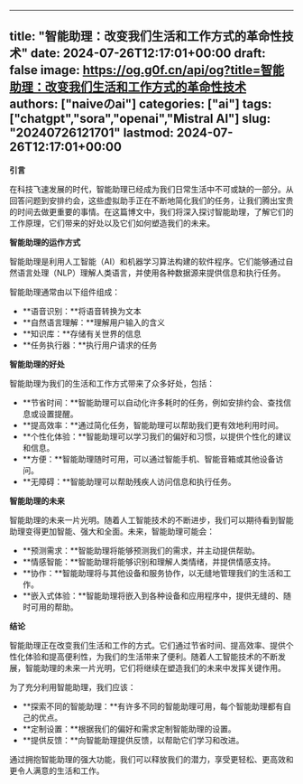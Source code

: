 
---
title: "智能助理：改变我们生活和工作方式的革命性技术"
date: 2024-07-26T12:17:01+00:00
draft: false
image: https://og.g0f.cn/api/og?title=智能助理：改变我们生活和工作方式的革命性技术
authors: ["naiveのai"]
categories: ["ai"]
tags: ["chatgpt","sora","openai","Mistral AI"]
slug: "20240726121701"
lastmod: 2024-07-26T12:17:01+00:00
---
**引言**

在科技飞速发展的时代，智能助理已经成为我们日常生活中不可或缺的一部分。从回答问题到安排约会，这些虚拟助手正在不断地简化我们的任务，让我们腾出宝贵的时间去做更重要的事情。在这篇博文中，我们将深入探讨智能助理，了解它们的工作原理，它们带来的好处以及它们如何塑造我们的未来。

**智能助理的运作方式**

智能助理是利用人工智能（AI）和机器学习算法构建的软件程序。它们能够通过自然语言处理（NLP）理解人类语言，并使用各种数据源来提供信息和执行任务。

智能助理通常由以下组件组成：

* **语音识别：**将语音转换为文本
* **自然语言理解：**理解用户输入的含义
* **知识库：**存储有关世界的信息
* **任务执行器：**执行用户请求的任务

**智能助理的好处**

智能助理为我们的生活和工作方式带来了众多好处，包括：

* **节省时间：**智能助理可以自动化许多耗时的任务，例如安排约会、查找信息或设置提醒。
* **提高效率：**通过简化任务，智能助理可以帮助我们更有效地利用时间。
* **个性化体验：**智能助理可以学习我们的偏好和习惯，以提供个性化的建议和信息。
* **方便：**智能助理随时可用，可以通过智能手机、智能音箱或其他设备访问。
* **无障碍：**智能助理可以帮助残疾人访问信息和执行任务。

**智能助理的未来**

智能助理的未来一片光明。随着人工智能技术的不断进步，我们可以期待看到智能助理变得更加智能、强大和全面。未来，智能助理可能会：

* **预测需求：**智能助理将能够预测我们的需求，并主动提供帮助。
* **情感智能：**智能助理将能够识别和理解人类情绪，并提供情感支持。
* **协作：**智能助理将与其他设备和服务协作，以无缝地管理我们的生活和工作。
* **嵌入式体验：**智能助理将嵌入到各种设备和应用程序中，提供无缝的、随时可用的帮助。

**结论**

智能助理正在改变我们生活和工作的方式。它们通过节省时间、提高效率、提供个性化体验和提高便利性，为我们的生活带来了便利。随着人工智能技术的不断发展，智能助理的未来一片光明，它们将继续在塑造我们的未来中发挥关键作用。

为了充分利用智能助理，我们应该：

* **探索不同的智能助理：**有许多不同的智能助理可用，每个智能助理都有自己的优点。
* **定制设置：**根据我们的偏好和需求定制智能助理的设置。
* **提供反馈：**向智能助理提供反馈，以帮助它们学习和改进。

通过拥抱智能助理的强大功能，我们可以释放我们的潜力，享受更轻松、更高效和更令人满意的生活和工作。